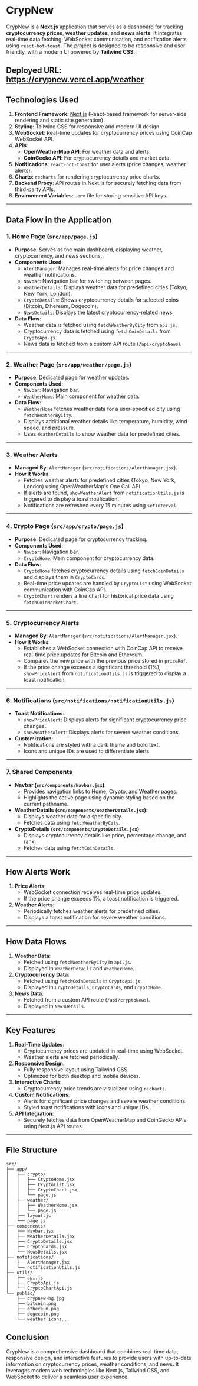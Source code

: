 # CrypNew

CrypNew is a **Next.js** application that serves as a dashboard for tracking **cryptocurrency prices**, **weather updates**, and **news alerts**. It integrates real-time data fetching, WebSocket communication, and notification alerts using `react-hot-toast`. The project is designed to be responsive and user-friendly, with a modern UI powered by **Tailwind CSS**.

Deployed URL: https://crypnew.vercel.app/weather
---

## **Technologies Used**
1. **Frontend Framework**: [Next.js](https://nextjs.org) (React-based framework for server-side rendering and static site generation).
2. **Styling**: Tailwind CSS for responsive and modern UI design.
3. **WebSocket**: Real-time updates for cryptocurrency prices using CoinCap WebSocket API.
4. **APIs**:
   - **OpenWeatherMap API**: For weather data and alerts.
   - **CoinGecko API**: For cryptocurrency details and market data.
5. **Notifications**: `react-hot-toast` for user alerts (price changes, weather alerts).
6. **Charts**: `recharts` for rendering cryptocurrency price charts.
7. **Backend Proxy**: API routes in Next.js for securely fetching data from third-party APIs.
8. **Environment Variables**: `.env` file for storing sensitive API keys.

---

## **Data Flow in the Application**

### **1. Home Page (`src/app/page.js`)**
- **Purpose**: Serves as the main dashboard, displaying weather, cryptocurrency, and news sections.
- **Components Used**:
  - `AlertManager`: Manages real-time alerts for price changes and weather notifications.
  - `Navbar`: Navigation bar for switching between pages.
  - `WeatherDetails`: Displays weather data for predefined cities (Tokyo, New York, London).
  - `CryptoDetails`: Shows cryptocurrency details for selected coins (Bitcoin, Ethereum, Dogecoin).
  - `NewsDetails`: Displays the latest cryptocurrency-related news.
- **Data Flow**:
  - Weather data is fetched using `fetchWeatherByCity` from `api.js`.
  - Cryptocurrency data is fetched using `fetchCoinDetails` from `CryptoApi.js`.
  - News data is fetched from a custom API route (`/api/cryptoNews`).

---

### **2. Weather Page (`src/app/weather/page.js`)**
- **Purpose**: Dedicated page for weather updates.
- **Components Used**:
  - `Navbar`: Navigation bar.
  - `WeatherHome`: Main component for weather data.
- **Data Flow**:
  - `WeatherHome` fetches weather data for a user-specified city using `fetchWeatherByCity`.
  - Displays additional weather details like temperature, humidity, wind speed, and pressure.
  - Uses `WeatherDetails` to show weather data for predefined cities.

---

### **3. Weather Alerts**
- **Managed By**: `AlertManager` (`src/notifications/AlertManager.jsx`).
- **How It Works**:
  - Fetches weather alerts for predefined cities (Tokyo, New York, London) using OpenWeatherMap's One Call API.
  - If alerts are found, `showWeatherAlert` from `notificationUtils.js` is triggered to display a toast notification.
  - Notifications are refreshed every 15 minutes using `setInterval`.

---

### **4. Crypto Page (`src/app/crypto/page.js`)**
- **Purpose**: Dedicated page for cryptocurrency tracking.
- **Components Used**:
  - `Navbar`: Navigation bar.
  - `CryptoHome`: Main component for cryptocurrency data.
- **Data Flow**:
  - `CryptoHome` fetches cryptocurrency details using `fetchCoinDetails` and displays them in `CryptoCards`.
  - Real-time price updates are handled by `CryptoList` using WebSocket communication with CoinCap API.
  - `CryptoChart` renders a line chart for historical price data using `fetchCoinMarketChart`.

---

### **5. Cryptocurrency Alerts**
- **Managed By**: `AlertManager` (`src/notifications/AlertManager.jsx`).
- **How It Works**:
  - Establishes a WebSocket connection with CoinCap API to receive real-time price updates for Bitcoin and Ethereum.
  - Compares the new price with the previous price stored in `priceRef`.
  - If the price change exceeds a significant threshold (1%), `showPriceAlert` from `notificationUtils.js` is triggered to display a toast notification.

---

### **6. Notifications (`src/notifications/notificationUtils.js`)**
- **Toast Notifications**:
  - `showPriceAlert`: Displays alerts for significant cryptocurrency price changes.
  - `showWeatherAlert`: Displays alerts for severe weather conditions.
- **Customization**:
  - Notifications are styled with a dark theme and bold text.
  - Icons and unique IDs are used to differentiate alerts.

---

### **7. Shared Components**
- **Navbar (`src/components/Navbar.jsx`)**:
  - Provides navigation links to Home, Crypto, and Weather pages.
  - Highlights the active page using dynamic styling based on the current pathname.
- **WeatherDetails (`src/components/WeatherDetails.jsx`)**:
  - Displays weather data for a specific city.
  - Fetches data using `fetchWeatherByCity`.
- **CryptoDetails (`src/components/CryptoDetails.jsx`)**:
  - Displays cryptocurrency details like price, percentage change, and rank.
  - Fetches data using `fetchCoinDetails`.

---

## **How Alerts Work**
1. **Price Alerts**:
   - WebSocket connection receives real-time price updates.
   - If the price change exceeds 1%, a toast notification is triggered.
2. **Weather Alerts**:
   - Periodically fetches weather alerts for predefined cities.
   - Displays a toast notification for severe weather conditions.

---

## **How Data Flows**
1. **Weather Data**:
   - Fetched using `fetchWeatherByCity` in `api.js`.
   - Displayed in `WeatherDetails` and `WeatherHome`.
2. **Cryptocurrency Data**:
   - Fetched using `fetchCoinDetails` in `CryptoApi.js`.
   - Displayed in `CryptoDetails`, `CryptoCards`, and `CryptoHome`.
3. **News Data**:
   - Fetched from a custom API route (`/api/cryptoNews`).
   - Displayed in `NewsDetails`.

---

## **Key Features**
1. **Real-Time Updates**:
   - Cryptocurrency prices are updated in real-time using WebSocket.
   - Weather alerts are fetched periodically.
2. **Responsive Design**:
   - Fully responsive layout using Tailwind CSS.
   - Optimized for both desktop and mobile devices.
3. **Interactive Charts**:
   - Cryptocurrency price trends are visualized using `recharts`.
4. **Custom Notifications**:
   - Alerts for significant price changes and severe weather conditions.
   - Styled toast notifications with icons and unique IDs.
5. **API Integration**:
   - Securely fetches data from OpenWeatherMap and CoinGecko APIs using Next.js API routes.

---

## **File Structure**
```
src/
├── app/
│   ├── crypto/
│   │   ├── CryptoHome.jsx
│   │   ├── CryptoList.jsx
│   │   ├── CryptoChart.jsx
│   │   └── page.js
│   ├── weather/
│   │   ├── WeatherHome.jsx
│   │   └── page.js
│   ├── layout.js
│   └── page.js
├── components/
│   ├── Navbar.jsx
│   ├── WeatherDetails.jsx
│   ├── CryptoDetails.jsx
│   ├── CryptoCards.jsx
│   └── NewsDetails.jsx
├── notifications/
│   ├── AlertManager.jsx
│   └── notificationUtils.js
├── utils/
│   ├── api.js
│   ├── CryptoApi.js
│   └── CryptoChartApi.js
└── public/
    ├── crypnew-bg.jpg
    ├── bitcoin.png
    ├── ethereum.png
    ├── dogecoin.png
    └── weather icons...
```

## **Conclusion**
CrypNew is a comprehensive dashboard that combines real-time data, responsive design, and interactive features to provide users with up-to-date information on cryptocurrency prices, weather conditions, and news. It leverages modern web technologies like Next.js, Tailwind CSS, and WebSocket to deliver a seamless user experience.
